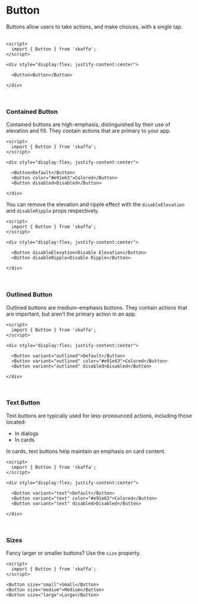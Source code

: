 # Button

Buttons allow users to take actions, and make choices, with a single tap.
<br/> <br/>


```example
<script>
  import { Button } from 'skaffa';
</script>

<div style="display:flex; justify-content:center">

  <Button>Button</Button>

</div>
```
<br/>

### Contained Button

Contained buttons are high-emphasis, distinguished by their use of elevation and fill. They contain actions that are primary to your app.

```example
<script>
  import { Button } from 'skaffa';
</script>

<div style="display:flex; justify-content:center">

  <Button>Default</Button>
  <Button color="#e91e63">Colored</Button>
  <Button disabled>Disabled</Button>

</div>
```

You can remove the elevation and ripple effect with the `disableElevation` and `disableRipple` props respectively.

```example
<script>
  import { Button } from 'skaffa';
</script>

<div style="display:flex; justify-content:center">

  <Button disableElevation>Disable Elevation</Button>
  <Button disableRipple>Disable Ripple</Button>

</div>
```

<br/>

### Outlined Button

Outlined buttons are medium-emphasis buttons. They contain actions that are important, but aren’t the primary action in an app.
 

```example
<script>
  import { Button } from 'skaffa';
</script>

<div style="display:flex; justify-content:center">

  <Button variant="outlined">Default</Button>
  <Button variant="outlined" color="#e91e63">Colored</Button>
  <Button variant="outlined" disabled>Disabled</Button>

</div>
```

<br/>

### Text Button

Text buttons are typically used for less-pronounced actions, including those located:
* In dialogs
* In cards

In cards, text buttons help maintain an emphasis on card content.

```example
<script>
  import { Button } from 'skaffa';
</script>

<div style="display:flex; justify-content:center">

  <Button variant="text">Default</Button>
  <Button variant="text" color="#e91e63">Colored</Button>
  <Button variant="text" disabled>Disabled</Button>

</div>
```

<br/>

### Sizes

Fancy larger or smaller buttons? Use the `size` property.

```example
<script>
  import { Button } from 'skaffa';
</script>

<Button size="small">Small</Button>
<Button size="medium">Medium</Button>
<Button size="large">Large</Button>

```

<br/><br/>

<!-- 
## Properties
```properties
type | Type of the button | 'default','error','success'('default')
disabled | Make button disabled | bool(false)
``` -->